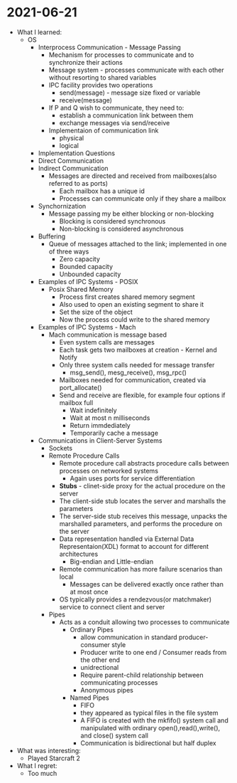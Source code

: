 # 2021-06-21

- What I learned:
  - OS
    - Interprocess Communication - Message Passing
      - Mechanism for processes to communicate and to synchronize their actions
      - Message system - processes communicate with each other without resorting to shared variables
      - IPC facility provides two operations
        - send(message) - message size fixed or variable
        - receive(message)
      - If P and Q wish to communicate, they need to:
        - establish a communication link between them
        - exchange messages via send/receive
      - Implementaion of communication link
        - physical
        - logical
    - Implementation Questions
    - Direct Communication
    - Indirect Communication
      - Messages are directed and received from mailboxes(also referred to as ports)
        - Each mailbox has a unique id
        - Processes can communicate only if they share a mailbox
    - Synchornization
      - Message passing my be either blocking or non-blocking
        - Blocking is considered synchronous
        - Non-blocking is considered asynchronous
    - Buffering
      - Queue of messages attached to the link; implemented in one of three ways
        - Zero capacity
        - Bounded capacity
        - Unbounded capacity
    - Examples of IPC Systems - POSIX
      - Posix Shared Memory
        - Process first creates shared memory segment
        - Also used to open an existing segment to share it
        - Set the size of the object
        - Now the process could write to the shared memory
    - Examples of IPC Systems - Mach
      - Mach communication is message based
        - Even system calls are messages
        - Each task gets two mailboxes at creation - Kernel and Notify
        - Only three system calls needed for message transfer
          - msg_send(), mesg_receive(), msg_rpc()
        - Mailboxes needed for communication, created via port_allocate()
        - Send and receive are flexible, for example four options if mailbox full
          - Wait indefinitely
          - Wait at most n milliseconds
          - Return immdediately
          - Temporarily cache a message
    - Communications in Client-Server Systems
      - Sockets
      - Remote Procedure Calls
        - Remote procedure call abstracts procedure calls between processes on networked systems
          - Again uses ports for service differentiation
        - **Stubs** - clinet-side proxy for the actual procedure on the server
        - The client-side stub locates the server and marshalls the parameters
        - The server-side stub receives this message, unpacks the marshalled parameters, and performs the procedure on the server
        - Data representation handled via External Data Representaion(XDL) format to account for different architectures
          - Big-endian and Little-endian
        - Remote communication has more failure scenarios than local
          - Messages can be delivered exactly once rather than at most once
        - OS typically provides a rendezvous(or matchmaker) service to connect client and server
      - Pipes
        - Acts as a conduit allowing two processes to communicate
          - Ordinary Pipes
            - allow communication in standard producer-consumer style
            - Producer write to one end / Consumer reads from the other end
            - unidrectional
            - Require parent-child relationship between communicating processes
            - Anonymous pipes
          - Named Pipes
            - FIFO
            - they appeared as typical files in the file system
            - A FIFO is created with the mkfifo() system call and manipulated with ordinary open(),read(),write(), and close() system call
            - Communication is bidirectional but half duplex
- What was interesting:
  - Played Starcraft 2
- What I regret: 
  - Too much